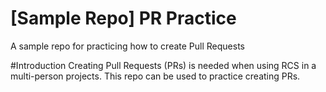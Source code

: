 # [Sample Repo] PR Practice
A sample repo for practicing how to create Pull Requests

#Introduction
Creating Pull Requests (PRs) is needed when using RCS in a multi-person projects. This repo can be used to practice creating PRs.
